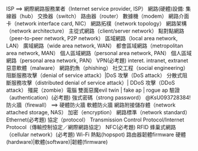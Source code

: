 ISP ==> 網際網路服務業者（Internet service provider, ISP）
網路(硬體)設備: 集線器（hub） 交換器（switch） 路由器（router） 數據機（modem）
網路介面卡（network interface card, NIC）
網路拓樸（network topology）
網路架構（network architecture）
主從式網路（client/server network）
點對點網路（peer-to-peer network, P2P network）
區域網路（local area network, LAN）
廣域網路（wide area network, WAN）
都會區域網路（metropolitan area network, MAN）
個人區域網路（personal area network, PAN）
個人區域網路（personal area network, PAN）
VPN(必考題)
interet. intranet, extranet
惡意軟體（malware）
網路釣魚（phishing）
社交工程（social engineering）
阻斷服務攻擊（denial of service attack）|DoS 攻擊（DoS attack）
分散式阻斷服務攻擊（distributed denial of service attack）| DDoS 攻擊（DDoS attack）
殭屍（zombie）電腦
雙面惡魔evil twin | fake ap | rogue ap
驗證（authentication）(必考題)
強式密碼（strong password） @KsU093728384!
防火牆（firewall） ==> 硬體防火牆 軟體防火牆
網路附接儲存體（network attached storage, NAS）
加密（encryption）
網路標準（network standard）
Ethernet(必考題)
協定（protocol）
Transmission Control Protocol/Internet Protocol（傳輸控制協定／網際網路協定）
NFC(必考題)
RFID
蜂巢式網路（cellular network）(必考題)
Wi-Fi 熱點(hopspot)
路由器韌體firmware
硬體(hardware)|軟體(software)|韌體(firmware)
